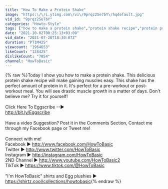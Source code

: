```yaml
---
title: "How To Make a Protein Shake"
image: "https:\/\/i.ytimg.com\/vi\/9prqz2Se7bY\/hqdefault.jpg"
vid_id: "9prqz2Se7bY"
categories: "Howto-Style"
tags: ["how to make a protein shake","protein shake recipe","protein pre workout"]
date: "2021-10-02T00:25:13+03:00"
vid_date: "2021-07-20T18:30:07Z"
duration: "PT1M42S"
viewcount: "1964653"
likeCount: "128425"
dislikeCount: "7054"
channel: "HowToBasic"
---
```

{% raw %}Today I show you how to make a protein shake. This delicious protein shake recipe will make gaining muscles easy. This shake has the perfect amount of protein in it. It's perfect for a pre-workout or post-workout meal. You will see drastic muscle growth in a matter of days. Don't believe me? Try it for yourself! <br /><br />Click Here To Eggscribe --▶ <br /><a rel="nofollow" target="blank" href="http://bit.ly/Eggscribe">http://bit.ly/Eggscribe</a><br /><br />Have a video Suggestion? Post it in the Comments Section, Contact me through my Facebook page or Tweet me!<br /><br />Connect with me!<br />Facebook ▶ <a rel="nofollow" target="blank" href="http://www.facebook.com/HowToBasic">http://www.facebook.com/HowToBasic</a> <br />Twitter ▶ <a rel="nofollow" target="blank" href="http://www.twitter.com/HowToBasic">http://www.twitter.com/HowToBasic</a> <br />Instagram ▶ <a rel="nofollow" target="blank" href="http://instagram.com/HowToBasic">http://instagram.com/HowToBasic</a><br />2ND Channel ▶ <a rel="nofollow" target="blank" href="http://www.youtube.com/HowToBasic2">http://www.youtube.com/HowToBasic2</a> <br />TikTok ▶ <a rel="nofollow" target="blank" href="https://www.tiktok.com/@HowToBasic">https://www.tiktok.com/@HowToBasic</a><br /><br />&quot;I'm HowToBasic&quot; shirts and Egg plushies ▶ <a rel="nofollow" target="blank" href="https://shirtz.cool/collections/howtobasic">https://shirtz.cool/collections/howtobasic</a>{% endraw %}
